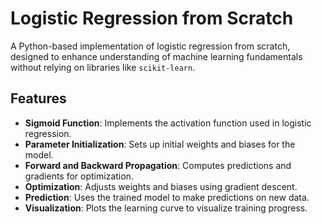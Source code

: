 # Logistic Regression from Scratch

A Python-based implementation of logistic regression from scratch, designed to enhance understanding of machine learning fundamentals without relying on libraries like `scikit-learn`.

## Features

- **Sigmoid Function**: Implements the activation function used in logistic regression.
- **Parameter Initialization**: Sets up initial weights and biases for the model.
- **Forward and Backward Propagation**: Computes predictions and gradients for optimization.
- **Optimization**: Adjusts weights and biases using gradient descent.
- **Prediction**: Uses the trained model to make predictions on new data.
- **Visualization**: Plots the learning curve to visualize training progress.
